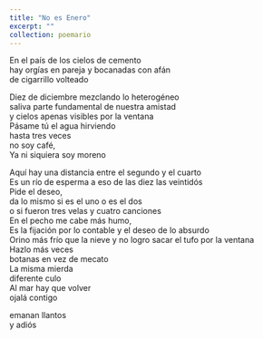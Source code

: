 ```yaml
---
title: "No es Enero"
excerpt: ""
collection: poemario
---
```



<p>En el país de los cielos de cemento  <br>
hay orgías en pareja y bocanadas con afán  <br>
                          de cigarrillo volteado  </p>
<p>
Diez de diciembre mezclando lo heterogéneo <br> 
saliva parte fundamental de nuestra amistad  <br>
y cielos apenas visibles por la ventana  <br>
Pásame tú el agua hirviendo <br> 
hasta tres veces  <br>
                          no soy café, <br> 
Ya ni siquiera soy moreno  </p>
<p>
Aquí hay una distancia entre el segundo y el cuarto  <br>
Es un río de esperma a eso de las diez las veintidós  <br>
                          Pide el deseo,  <br>
da lo mismo si es el uno o es el dos  <br>
                           o si fueron tres velas y cuatro canciones <br> 
En el pecho me cabe más humo,  <br>
Es la fijación por lo contable y el deseo de lo absurdo  <br>
Orino más frío que la nieve y no logro sacar el tufo por la ventana <br> 
Hazlo más veces  <br>
botanas en vez de mecato  <br>
La misma mierda  <br>
diferente culo  <br>
Al mar hay que volver <br> 
                           ojalá contigo  </p>

emanan llantos <br>
y adiós 
